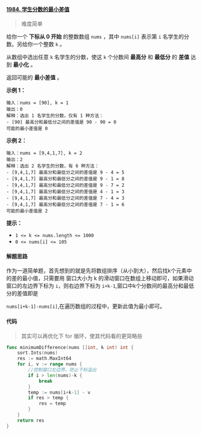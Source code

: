 #### [1984. 学生分数的最小差值](https://leetcode-cn.com/problems/minimum-difference-between-highest-and-lowest-of-k-scores/)

> 难度简单

给你一个 **下标从 0 开始** 的整数数组 `nums` ，其中 `nums[i]` 表示第 `i` 名学生的分数。另给你一个整数 `k` 。

从数组中选出任意 `k` 名学生的分数，使这 `k` 个分数间 **最高分** 和 **最低分** 的 **差值** 达到 **最小化** 。

返回可能的 **最小差值** 。

**示例 1：**

```
输入：nums = [90], k = 1
输出：0
解释：选出 1 名学生的分数，仅有 1 种方法：
- [90] 最高分和最低分之间的差值是 90 - 90 = 0
可能的最小差值是 0
```

**示例 2：**

```
输入：nums = [9,4,1,7], k = 2
输出：2
解释：选出 2 名学生的分数，有 6 种方法：
- [9,4,1,7] 最高分和最低分之间的差值是 9 - 4 = 5
- [9,4,1,7] 最高分和最低分之间的差值是 9 - 1 = 8
- [9,4,1,7] 最高分和最低分之间的差值是 9 - 7 = 2
- [9,4,1,7] 最高分和最低分之间的差值是 4 - 1 = 3
- [9,4,1,7] 最高分和最低分之间的差值是 7 - 4 = 3
- [9,4,1,7] 最高分和最低分之间的差值是 7 - 1 = 6
可能的最小差值是 2
```

**提示：**

- `1 <= k <= nums.length <= 1000`
- `0 <= nums[i] <= 105`

#### 解题思路

作为一道简单题，首先想到的就是先将数组排序（从小到大），然后找k个元素中的差的最小值，只需要用 窗口大小为 k 的滑动窗口在数组上移动即可，如果滑动窗口的左边界下标为 `i`，则右边界下标为 `i+k-1`,窗口中k个分数间的最高分和最低分的差值即是 

`nums[i+k-1]-nums[i]`,在遍历数组的过程中，更新此值为最小即可。

#### 代码

> 其实可以再优化下 for 循环，使其代码看的更简略些

```go
func minimumDifference(nums []int, k int) int {
	sort.Ints(nums)
	res := math.MaxInt64
	for i, v := range nums {
		//控制窗口左边界，防止下标溢出
		if i > len(nums)-k {
			break
		}
		temp := nums[i+k-1] - v
		if res > temp {
			res = temp
		}
	}
	return res
}
```

